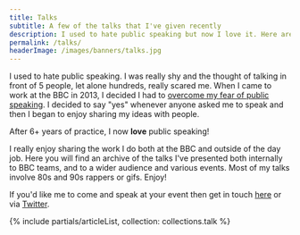 ```yaml
---
title: Talks
subtitle: A few of the talks that I've given recently
description: I used to hate public speaking but now I love it. Here are a few of my recent talks.
permalink: /talks/
headerImage: /images/banners/talks.jpg
---
```


I used to hate public speaking. I was really shy and the thought of talking in front of 5 people, let alone hundreds, really scared me. When I came to work at the BBC in 2013, I decided I had to [overcome my fear of public speaking](/gain-confidence-at-public-speaking/). I decided to say "yes" whenever anyone asked me to speak and then I began to enjoy sharing my ideas with people.

After 6+ years of practice, I now **love** public speaking!

I really enjoy sharing the work I do both at the BBC and outside of the day job. Here you will find an archive of the talks I've presented both internally to BBC teams, and to a wider audience and various events. Most of my talks involve 80s and 90s rappers or gifs. Enjoy!

If you'd like me to come and speak at your event then get in touch [here](/contact/) or via [Twitter]({{socialMedia.twitter.url}}).

{% include partials/articleList, collection: collections.talk %}
